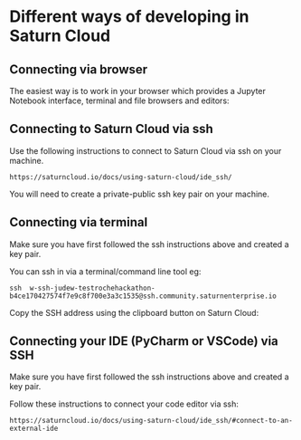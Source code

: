 # Different ways of developing in Saturn Cloud 

## Connecting via browser

The easiest way is to work in your browser which provides a Jupyter Notebook interface, terminal and file browsers and editors:

## Connecting to Saturn Cloud via ssh

Use the following instructions to connect to Saturn Cloud via ssh on your machine.

`https://saturncloud.io/docs/using-saturn-cloud/ide_ssh/`

You will need to create a private-public ssh key pair on your machine.

## Connecting via terminal 

Make sure you have first followed the ssh instructions above and created a key pair.

You can ssh in via a terminal/command line tool eg:

`​ssh  w-ssh-judew-testrochehackathon-b4ce170427574f7e9c8f700e3a3c1535@ssh.community.saturnenterprise.io`

Copy the SSH address using the clipboard button on Saturn Cloud:

## Connecting your IDE (PyCharm or VSCode) via SSH

Make sure you have first followed the ssh instructions above and created a key pair.

Follow these instructions to connect your code editor via ssh:

``https://saturncloud.io/docs/using-saturn-cloud/ide_ssh/#connect-to-an-external-ide``
